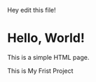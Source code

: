 Hey edit this file! 
<!DOCTYPE html>
<html>
<head>
    <title>My Simple Page</title>
</head>
<body>
    <h1>Hello, World!</h1>
    <p>This is a simple HTML page.</p>
    <p>This is My Frist Project</p>
</body>
</html>
